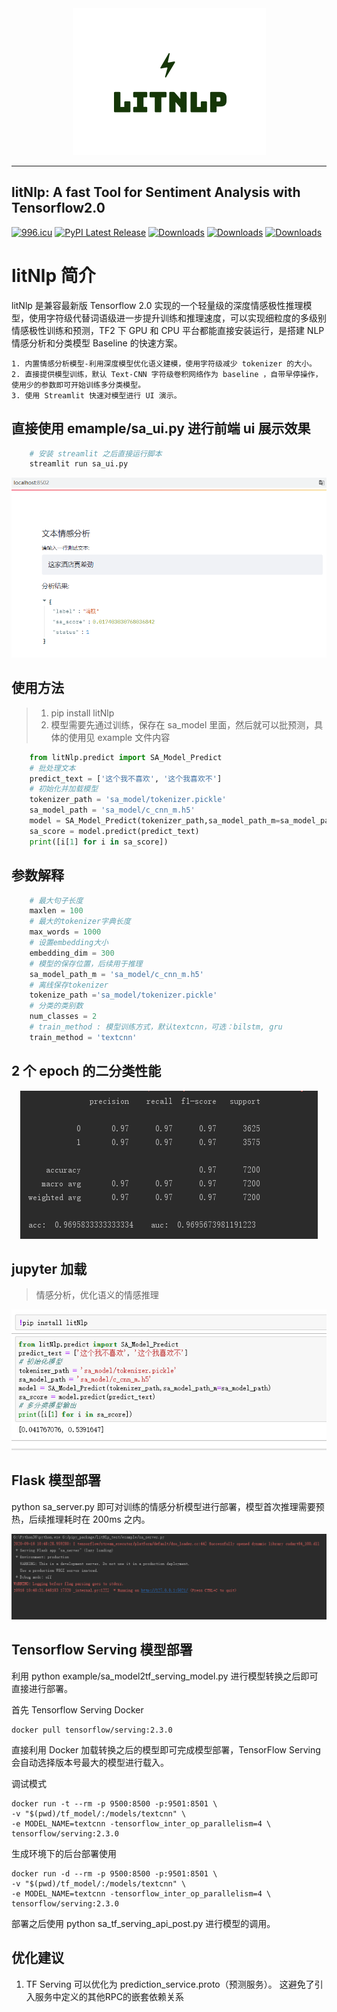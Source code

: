 <div align="center">
  <img src="https://github.com/CarryChang/litNlp/blob/master/pic/logo.png"><br>
</div>

-----------------
## litNlp: A fast Tool for Sentiment Analysis with Tensorflow2.0
[![996.icu](https://img.shields.io/badge/link-996.icu-red.svg)](https://996.icu)
[![PyPI Latest Release](https://img.shields.io/pypi/v/litNlp.svg)](https://pypi.org/project/litNlp/)
[![Downloads](https://pepy.tech/badge/litnlp)](https://pepy.tech/project/litnlp)
[![Downloads](https://pepy.tech/badge/litnlp/month)](https://pepy.tech/project/litnlp/month)
[![Downloads](https://pepy.tech/badge/litnlp/week)](https://pepy.tech/project/litnlp/week)


# litNlp 简介

litNlp 是兼容最新版 Tensorflow 2.0 实现的一个轻量级的深度情感极性推理模型，使用字符级代替词语级进一步提升训练和推理速度，可以实现细粒度的多级别情感极性训练和预测，TF2 下 GPU 和 CPU 平台都能直接安装运行，是搭建 NLP 情感分析和分类模型 Baseline 的快速方案。

	1. 内置情感分析模型-利用深度模型优化语义建模，使用字符级减少 tokenizer 的大小。
	2. 直接提供模型训练，默认 Text-CNN 字符级卷积网络作为 baseline ，自带早停操作，使用少的参数即可开始训练多分类模型。
	3. 使用 Streamlit 快速对模型进行 UI 演示。

## 直接使用 emample/sa_ui.py 进行前端 ui 展示效果

```python
    # 安装 streamlit 之后直接运行脚本
    streamlit run sa_ui.py
```

<div align=center><img  src="https://github.com/CarryChang/litNlp/blob/master/pic/ui.png"></div>

## 使用方法
> 1. pip install  litNlp
> 2. 模型需要先通过训练，保存在 sa_model 里面，然后就可以批预测，具体的使用见 example 文件内容

```python
    from litNlp.predict import SA_Model_Predict
    # 批处理文本
    predict_text = ['这个我不喜欢', '这个我喜欢不']
    # 初始化并加载模型
    tokenizer_path = 'sa_model/tokenizer.pickle'
    sa_model_path = 'sa_model/c_cnn_m.h5'
    model = SA_Model_Predict(tokenizer_path,sa_model_path_m=sa_model_path)
    sa_score = model.predict(predict_text)
    print([i[1] for i in sa_score])
```

## 参数解释
```python
    # 最大句子长度
    maxlen = 100
    # 最大的tokenizer字典长度
    max_words = 1000
    # 设置embedding大小
    embedding_dim = 300
    # 模型的保存位置，后续用于推理
    sa_model_path_m = 'sa_model/c_cnn_m.h5'
    # 离线保存tokenizer
    tokenize_path ='sa_model/tokenizer.pickle'
    # 分类的类别数
    num_classes = 2
    # train_method : 模型训练方式，默认textcnn，可选：bilstm, gru
    train_method = 'textcnn'
```

## 2 个 epoch 的二分类性能

<div align=center><img  src="https://github.com/CarryChang/litNlp/blob/master/pic/auc_2poch.png"></div>

## jupyter 加载

>  情感分析，优化语义的情感推理
<div align=center><img  src="https://github.com/CarryChang/litNlp/blob/master/pic/tools.png"></div>

## Flask 模型部署
python sa_server.py 即可对训练的情感分析模型进行部署，模型首次推理需要预热，后续推理耗时在 200ms 之内。

<div align=center><img  src="https://github.com/CarryChang/litNlp/blob/master/pic/server.png"></div>

## Tensorflow Serving 模型部署

利用 python example/sa_model2tf_serving_model.py 进行模型转换之后即可直接进行部署。

首先 Tensorflow Serving Docker

    docker pull tensorflow/serving:2.3.0
    
直接利用 Docker 加载转换之后的模型即可完成模型部署，TensorFlow Serving 会自动选择版本号最大的模型进行载入。

调试模式

    docker run -t --rm -p 9500:8500 -p:9501:8501 \
    -v "$(pwd)/tf_model/:/models/textcnn" \
    -e MODEL_NAME=textcnn -tensorflow_inter_op_parallelism=4 \
    tensorflow/serving:2.3.0
    
生成环境下的后台部署使用

    docker run -d --rm -p 9500:8500 -p:9501:8501 \
    -v "$(pwd)/tf_model/:/models/textcnn" \
    -e MODEL_NAME=textcnn -tensorflow_inter_op_parallelism=4 \
    tensorflow/serving:2.3.0

    
部署之后使用 python sa_tf_serving_api_post.py 进行模型的调用。

## 优化建议
1. TF Serving 可以优化为 prediction_service.proto（预测服务）。
这避免了引入服务中定义的其他RPC的嵌套依赖关系
